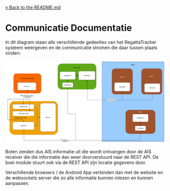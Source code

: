 [&laquo; Back to the README.md](../README.md)

# Communicatie Documentatie
In dit diagram staan alle verschillende gedeeltes van het RegattaTracker systeem weergeven en de communicatie stromen die daar tussen plaats vinden:

![Communication design](images/communication-design.png)

Boten zenden dus AIS informatie uit die wordt ontvangen door de AIS receiver die die informatie dan weer doorverstuurd naar de REST API. De boei module stuurt ook via de REST API zijn locatie gegevens door.

Verschillende browsers / de Android App verbinden dan met de website en de websockets server die zo alle informatie kunnen inlezen en kunnen aanpassen.
